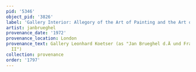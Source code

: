 ```yaml
---
pid: '5346'
object_pid: '3826'
label: 'Gallery Interior: Allegory of the Art of Painting and the Art of Drawing'
artist: janbrueghel
provenance_date: '1972'
provenance_location: London
provenance_text: Gallery Leonhard Koetser (as "Jan Brueghel d.Ä und Frans Francken
  II")
collection: provenance
order: '1797'
---
```

